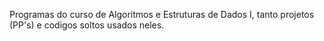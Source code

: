 Programas do curso de Algoritmos e Estruturas de Dados I, tanto projetos (PP's) e codigos soltos usados neles.
